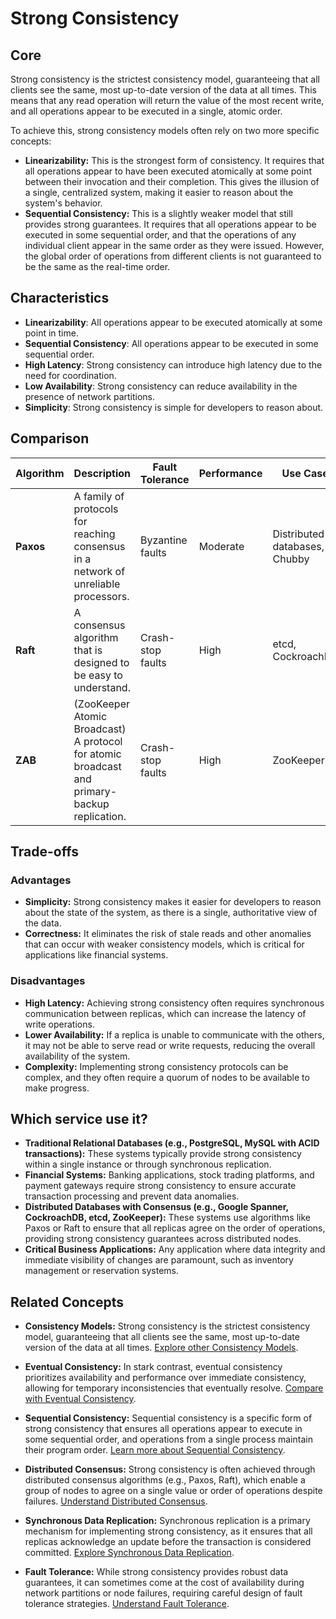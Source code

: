 # Strong Consistency

## Core

Strong consistency is the strictest consistency model, guaranteeing that all clients see the same, most up-to-date version of the data at all times. This means that any read operation will return the value of the most recent write, and all operations appear to be executed in a single, atomic order.

To achieve this, strong consistency models often rely on two more specific concepts:

-   **Linearizability:** This is the strongest form of consistency. It requires that all operations appear to have been executed atomically at some point between their invocation and their completion. This gives the illusion of a single, centralized system, making it easier to reason about the system's behavior.
-   **Sequential Consistency:** This is a slightly weaker model that still provides strong guarantees. It requires that all operations appear to be executed in some sequential order, and that the operations of any individual client appear in the same order as they were issued. However, the global order of operations from different clients is not guaranteed to be the same as the real-time order.

## Characteristics

- **Linearizability**: All operations appear to be executed atomically at some point in time.
- **Sequential Consistency**: All operations appear to be executed in some sequential order.
- **High Latency**: Strong consistency can introduce high latency due to the need for coordination.
- **Low Availability**: Strong consistency can reduce availability in the presence of network partitions.
- **Simplicity**: Strong consistency is simple for developers to reason about.

## Comparison

| Algorithm | Description | Fault Tolerance | Performance | Use Case |
|---|---|---|---|---|
| **Paxos** | A family of protocols for reaching consensus in a network of unreliable processors. | Byzantine faults | Moderate | Distributed databases, Chubby |
| **Raft** | A consensus algorithm that is designed to be easy to understand. | Crash-stop faults | High | etcd, CockroachDB |
| **ZAB** | (ZooKeeper Atomic Broadcast) A protocol for atomic broadcast and primary-backup replication. | Crash-stop faults | High | ZooKeeper |

## Trade-offs

### Advantages

-   **Simplicity:** Strong consistency makes it easier for developers to reason about the state of the system, as there is a single, authoritative view of the data.
-   **Correctness:** It eliminates the risk of stale reads and other anomalies that can occur with weaker consistency models, which is critical for applications like financial systems.

### Disadvantages

-   **High Latency:** Achieving strong consistency often requires synchronous communication between replicas, which can increase the latency of write operations.
-   **Lower Availability:** If a replica is unable to communicate with the others, it may not be able to serve read or write requests, reducing the overall availability of the system.
-   **Complexity:** Implementing strong consistency protocols can be complex, and they often require a quorum of nodes to be available to make progress.

## Which service use it?

-   **Traditional Relational Databases (e.g., PostgreSQL, MySQL with ACID transactions):** These systems typically provide strong consistency within a single instance or through synchronous replication.
-   **Financial Systems:** Banking applications, stock trading platforms, and payment gateways require strong consistency to ensure accurate transaction processing and prevent data anomalies.
-   **Distributed Databases with Consensus (e.g., Google Spanner, CockroachDB, etcd, ZooKeeper):** These systems use algorithms like Paxos or Raft to ensure that all replicas agree on the order of operations, providing strong consistency guarantees across distributed nodes.
-   **Critical Business Applications:** Any application where data integrity and immediate visibility of changes are paramount, such as inventory management or reservation systems.

## Related Concepts

-   **Consistency Models:** Strong consistency is the strictest consistency model, guaranteeing that all clients see the same, most up-to-date version of the data at all times. [Explore other Consistency Models](../README.md).

-   **Eventual Consistency:** In stark contrast, eventual consistency prioritizes availability and performance over immediate consistency, allowing for temporary inconsistencies that eventually resolve. [Compare with Eventual Consistency](../eventual-consistency/README.md).

-   **Sequential Consistency:** Sequential consistency is a specific form of strong consistency that ensures all operations appear to execute in some sequential order, and operations from a single process maintain their program order. [Learn more about Sequential Consistency](../sequential/README.md).

-   **Distributed Consensus:** Strong consistency is often achieved through distributed consensus algorithms (e.g., Paxos, Raft), which enable a group of nodes to agree on a single value or order of operations despite failures. [Understand Distributed Consensus](../../distributed-consensus/README.md).

-   **Synchronous Data Replication:** Synchronous replication is a primary mechanism for implementing strong consistency, as it ensures that all replicas acknowledge an update before the transaction is considered committed. [Explore Synchronous Data Replication](../../data-replication/sync/README.md).

-   **Fault Tolerance:** While strong consistency provides robust data guarantees, it can sometimes come at the cost of availability during network partitions or node failures, requiring careful design of fault tolerance strategies. [Understand Fault Tolerance](../../fault-tolerance/README.md).
